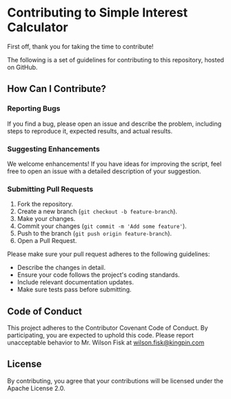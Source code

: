 # Contributing to Simple Interest Calculator

First off, thank you for taking the time to contribute! 

The following is a set of guidelines for contributing to this repository, hosted on GitHub.

## How Can I Contribute?

### Reporting Bugs

If you find a bug, please open an issue and describe the problem, including steps to reproduce it, expected results, and actual results.

### Suggesting Enhancements

We welcome enhancements! If you have ideas for improving the script, feel free to open an issue with a detailed description of your suggestion.

### Submitting Pull Requests

1. Fork the repository.
2. Create a new branch (`git checkout -b feature-branch`).
3. Make your changes.
4. Commit your changes (`git commit -m 'Add some feature'`).
5. Push to the branch (`git push origin feature-branch`).
6. Open a Pull Request.

Please make sure your pull request adheres to the following guidelines:

- Describe the changes in detail.
- Ensure your code follows the project's coding standards.
- Include relevant documentation updates.
- Make sure tests pass before submitting.

## Code of Conduct

This project adheres to the Contributor Covenant Code of Conduct. By participating, you are expected to uphold this code. Please report unacceptable behavior to Mr. Wilson Fisk at wilson.fisk@kingpin.com

## License

By contributing, you agree that your contributions will be licensed under the Apache License 2.0.
